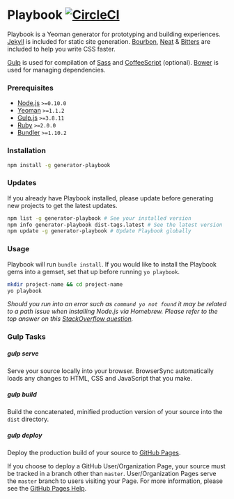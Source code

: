# Playbook [![CircleCI](https://circleci.com/gh/centresource/generator-playbook.svg?style=svg)](https://circleci.com/gh/centresource/generator-playbook)

Playbook is a Yeoman generator for prototyping and building experiences. [Jekyll](http://jekyllrb.com/) is included for static site generation. [Bourbon](http://bourbon.io), [Neat](http://neat.bourbon.io) & [Bitters](http://bitters.bourbon.io/) are included to help you write CSS faster.

[Gulp](http://gulpjs.com/) is used for compilation of [Sass](http://sass-lang.com) and [CoffeeScript](http://coffeescript.org) (optional). [Bower](http://bower.io/) is used for managing dependencies.

### Prerequisites
- [Node.js](https://nodejs.org) `>=0.10.0`
- [Yeoman](http://yeoman.io/learning/index.html) `>=1.1.2`
- [Gulp.js](http://gulpjs.com) `>=3.8.11`
- [Ruby](https://rvm.io/rvm/install) `>=2.0.0`
- [Bundler](http://bundler.io/#getting-started) `>=1.10.2`

### Installation
````bash
npm install -g generator-playbook
````

### Updates
If you already have Playbook installed, please update before
generating new projects to get the latest updates.

```bash
npm list -g generator-playbook # See your installed version
npm info generator-playbook dist-tags.latest # See the latest version
npm update -g generator-playbook # Update Playbook globally
```

### Usage
Playbook will run `bundle install`. If you would like to install the Playbook gems into a gemset, set that up before running `yo playbook`.

````bash
mkdir project-name && cd project-name
yo playbook
````

*Should you run into an error such as `command yo not found` it may be related to a path issue when installing Node.js via Homebrew. Please refer to the top answer on this [StackOverflow question](http://stackoverflow.com/questions/15846076/command-not-found-after-installation).*

### Gulp Tasks
##### gulp serve
Serve your source locally into your browser. BrowserSync automatically loads any changes to HTML, CSS and JavaScript that you make.

##### gulp build
Build the concatenated, minified production version of your source into the `dist` directory.

##### gulp deploy
Deploy the production build of your source to [GitHub Pages](http://pages.github.com/).

If you choose to deploy a GitHub User/Organization Page, your source must be tracked in a branch other than `master`. User/Organization Pages serve the `master` branch to users visiting your Page. For more information, please see the [GitHub Pages Help](https://help.github.com/articles/user-organization-and-project-pages#project-pages).
